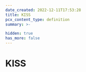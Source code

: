 ```yaml
---
date_created: 2022-12-11T17:53:28
title: KISS
pcx_content_type: definition
summary: >-

hidden: true
has_more: false
---
```


# KISS
